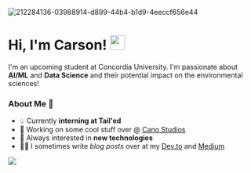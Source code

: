 ![212284136-03988914-d899-44b4-b1d9-4eeccf656e44](https://github.com/carsonSgit/carsonSgit/assets/92652800/6cdcbdc9-78e7-4e1a-ab11-e9fe3cb9e622)
<!-- [![Ashutosh's github activity graph](https://github-readme-activity-graph.vercel.app/graph?username=carsonSgit&bg_color=000000&color=ffffff&line=00E676&point=ffffff&area=true&hide_border=true)](https://github.com/ashutosh00710/github-readme-activity-graph) -->
<!-- Replace repo=____ & github.com/carsonSgit/_____ [![ReadMe Card](https://github-readme-stats.vercel.app/api/pin/?username=carsonSgit&repo=CropCare)](https://github.com/carsonSgit/CropCare) -->

<h1>Hi, I'm Carson! <img src="https://media.giphy.com/media/hvRJCLFzcasrR4ia7z/giphy.gif" width="30px"></h1>

I'm an upcoming student at Concordia University. I'm passionate about **AI/ML** and **Data Science** and their potential impact on the environmental sciences!

### About Me 🌟
- 💡 Currently **interning at Tail'ed**
- 🌱 Working on some cool stuff over @ [Cano Studios](https://github.com/Cano-Studios)
- 🎯 Always interested in **new technologies**
- 👨‍💻 I sometimes write *blog posts* over at my [Dev.to](https://dev.to/carsonsgit) and [Medium](https://medium.com/@carsonspriggs6)

<!--
<img src="https://github-readme-stats.vercel.app/api/top-langs/?username=carsonSgit&hide=css,mermaid,html,Jupyter%20Notebook&hide_progress=true&custom_title=Public%20Code%20Written&langs_count=8" />
<img src="https://streak-stats.demolab.com?user=carsonSgit&theme=transparent&hide_border=true&border_radius=30" />
<img height="240em" src="https://github-readme-stats.vercel.app/api?username=carsonSgit&show_icons=true&locale=en&theme=tokyonight" alt="carsonSgit" />
-->
  
<img src="https://komarev.com/ghpvc/?username=carsonSgit&&style=flat-square" align="center" />


